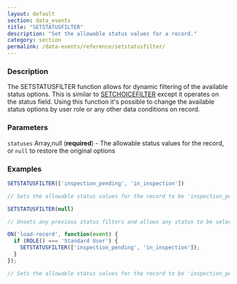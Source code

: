```yaml
---
layout: default
section: data_events
title: "SETSTATUSFILTER"
description: "Set the allowable status values for a record."
category: section
permalink: /data-events/reference/setstatusfilter/
---
```


### Description

The SETSTATUSFILTER function allows for dynamic filtering of the available status options. This is similar to [SETCHOICEFILTER](/data-events/reference/setchoicefilter/) except it operates on the status field. Using this function it's possible to change the available status options by user role or any other data conditions on record.

### Parameters

`statuses` Array,null (__required__) - The allowable status values for the record, or `null` to restore the original options

### Examples

```js
SETSTATUSFILTER(['inspection_pending', 'in_inspection'])

// Sets the allowable status values for the record to be 'inspection_pending' or 'in_inspection'
```


```js
SETSTATUSFILTER(null)

// Unsets any previous status filters and allows any status to be selected for the record
```

```js
ON('load-record', function(event) {
  if (ROLE() === 'Standard User') {
    SETSTATUSFILTER(['inspection_pending', 'in_inspection']);
  }
});

// Sets the allowable status values for the record to be 'inspection_pending' or 'in_inspection' for Standard Users
```
